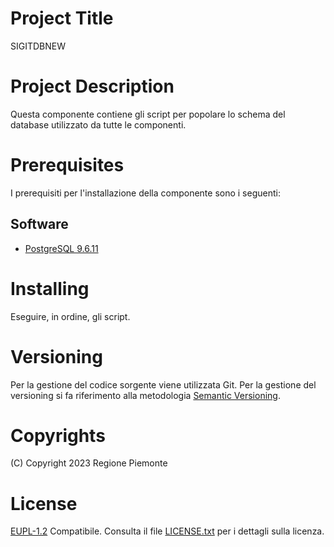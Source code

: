 # Project Title
SIGITDBNEW

# Project Description
Questa componente contiene gli script per popolare lo schema del database utilizzato da tutte le componenti.

# Prerequisites
I prerequisiti per l'installazione della componente sono i seguenti:
## Software
- [PostgreSQL 9.6.11](https://www.postgresql.org/download/)  

# Installing
Eseguire, in ordine, gli script.

# Versioning
Per la gestione del codice sorgente viene utilizzata Git. Per la gestione del versioning si fa riferimento alla metodologia [Semantic Versioning](https://semver.org/).

# Copyrights
(C) Copyright 2023 Regione Piemonte

# License
[EUPL-1.2](https://joinup.ec.europa.eu/collection/eupl/eupl-text-11-12) Compatibile. Consulta il file [LICENSE.txt](LICENSE.txt) per i dettagli sulla licenza.
